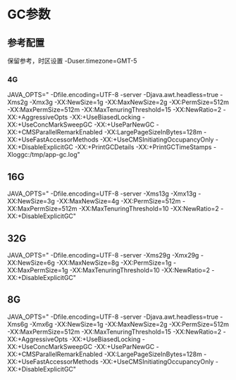 # GC参数

## 参考配置
保留参考，时区设置
-Duser.timezone=GMT-5

### 4G
JAVA_OPTS="
-Dfile.encoding=UTF-8
-server
-Djava.awt.headless=true
-Xms2g
-Xmx3g
-XX:NewSize=1g
-XX:MaxNewSize=2g
-XX:PermSize=512m 
-XX:MaxPermSize=512m 
-XX:MaxTenuringThreshold=15
-XX:NewRatio=2
-XX:+AggressiveOpts
-XX:+UseBiasedLocking
-XX:+UseConcMarkSweepGC
-XX:+UseParNewGC
-XX:+CMSParallelRemarkEnabled
-XX:LargePageSizeInBytes=128m
-XX:+UseFastAccessorMethods
-XX:+UseCMSInitiatingOccupancyOnly
-XX:+DisableExplicitGC
-XX:+PrintGCDetails 
-XX:+PrintGCTimeStamps
-Xloggc:/tmp/app-gc.log"


## 16G
JAVA_OPTS="
-Dfile.encoding=UTF-8 
-server 
-Xms13g 
-Xmx13g 
-XX:NewSize=3g
-XX:MaxNewSize=4g
-XX:PermSize=512m 
-XX:MaxPermSize=512m 
-XX:MaxTenuringThreshold=10 
-XX:NewRatio=2 
-XX:+DisableExplicitGC"

## 32G
JAVA_OPTS="
-Dfile.encoding=UTF-8 
-server 
-Xms29g
-Xmx29g
-XX:NewSize=6g
-XX:MaxNewSize=8g 
-XX:PermSize=1g
-XX:MaxPermSize=1g
-XX:MaxTenuringThreshold=10 
-XX:NewRatio=2 
-XX:+DisableExplicitGC"

## 8G
JAVA_OPTS="
-Dfile.encoding=UTF-8 
-server 
-Djava.awt.headless=true 
-Xms6g 
-Xmx6g
-XX:NewSize=1g 
-XX:MaxNewSize=2g
-XX:PermSize=512m 
-XX:MaxPermSize=512m 
-XX:MaxTenuringThreshold=15 
-XX:NewRatio=2 
-XX:+AggressiveOpts 
-XX:+UseBiasedLocking 
-XX:+UseConcMarkSweepGC
-XX:+UseParNewGC
-XX:+CMSParallelRemarkEnabled
-XX:LargePageSizeInBytes=128m
-XX:+UseFastAccessorMethods
-XX:+UseCMSInitiatingOccupancyOnly
-XX:+DisableExplicitGC"



